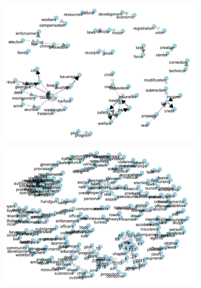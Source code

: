 ![](ExploringBillText_files/figure-markdown_github/diverse%20bigram%20graph-1.png)

![](ExploringBillText_files/figure-markdown_github/not%20diverse%20bigram%20graph-1.png)
